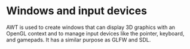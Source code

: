 # Windows and input devices

AWT is used to create windows that can display 3D graphics with
an OpenGL context and to manage input devices like the pointer, keyboard, and
gamepads. It has a similar purpose as GLFW and SDL.
